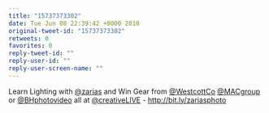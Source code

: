 ```yaml
---
title: "15737373302"
date: Tue Jun 08 22:39:42 +0000 2010
original-tweet-id: "15737373302"
retweets: 0
favorites: 0
reply-tweet-id: ""
reply-user-id: ""
reply-user-screen-name: ""
---
```

Learn Lighting with <a href="https://twitter.com/zarias">@zarias</a> and Win Gear from <a href="https://twitter.com/WestcottCo">@WestcottCo</a> <a href="https://twitter.com/MACgroup">@MACgroup</a> or <a href="https://twitter.com/BHphotovideo">@BHphotovideo</a> all at <a href="https://twitter.com/creativeLIVE">@creativeLIVE</a> - http://bit.ly/zariasphoto
